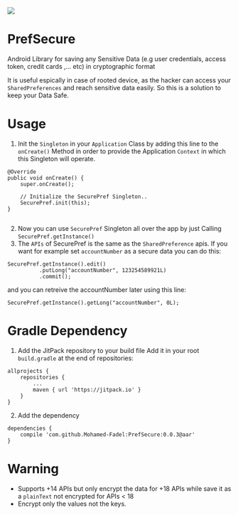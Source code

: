 [![](https://jitpack.io/v/Mohamed-Fadel/PrefSecure.svg)](https://jitpack.io/#Mohamed-Fadel/PrefSecure)

# PrefSecure
Android Library for saving any Sensitive Data  (e.g user credentials, access token, credit cards ,... etc) in cryptographic format

It is useful espically in case of rooted device, as the hacker can access your `SharedPreferences` and reach sensitive data easily. So this is a solution to keep your Data Safe.


# Usage
1. Init the `Singleton` in your `Application` Class by adding this line to the `onCreate()` Method in order to provide
   the Application `Context` in which this Singleton will operate.
```
@Override
public void onCreate() {
    super.onCreate();

    // Initialize the SecurePref Singleton..
    SecurePref.init(this);
}
  
```

2. Now you can use `SecurePref` Singleton all over the app by just Calling `SecurePref.getInstance()`
3. The `APIs` of SecurePref is the same as the `SharedPreference` apis. If you want for example set `accountNumber` as 
   a secure data you can do this:
```
SecurePref.getInstance().edit()
          .putLong("accountNumber", 123254589921L)
          .commit();
```
   and you can retreive the accountNumber later using this line:
```
SecurePref.getInstance().getLong("accountNumber", 0L);
```

# Gradle Dependency
1. Add the JitPack repository to your build file
   Add it in your root `build.gradle` at the end of repositories:
```
allprojects {
	repositories {
		...
		maven { url 'https://jitpack.io' }
	}
}
```
2. Add the dependency
```
dependencies {
	compile 'com.github.Mohamed-Fadel:PrefSecure:0.0.3@aar'
}
```

# Warning
- Supports +14 APIs but only encrypt the data for +18 APIs while save it as a `plainText` not encrypted for APIs < 18
- Encrypt only the values not the keys.
